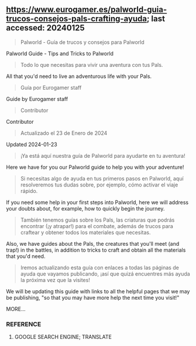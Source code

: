 ## https://www.eurogamer.es/palworld-guia-trucos-consejos-pals-crafting-ayuda; last accessed: 20240125

> Palworld - Guía de trucos y consejos para Palworld

Palworld Guide - Tips and Tricks to Palworld

> Todo lo que necesitas para vivir una aventura con tus Pals.

All that you'd need to live an adventurous life with your Pals.

> Guía por Eurogamer staff

Guide by Eurogamer staff 

> Contributor

Contributor

> Actualizado el 23 de Enero de 2024

Updated 2024-01-23

> ¡Ya está aquí nuestra guía de Palworld para ayudarte en tu aventura!

Here we have for you our Palworld guide to help you with your adventure!

> Si necesitas algo de ayuda en tus primeros pasos en Palworld, aquí resolveremos tus dudas sobre, por ejemplo, cómo activar el viaje rápido.

If you need some help in your first steps into Palworld, here we will address your doubts about, for example, how to quickly begin the journey.

> También tenemos guías sobre los Pals, las criaturas que podrás encontrar (¡y atrapar!) para el combate, además de trucos para craftear y obtener todos los materiales que necesitas.

Also, we have guides about the Pals, the creatures that you'll meet (and trap!) in the battles, in addition to tricks to craft and obtain all the materials that you'd need.

> Iremos actualizando esta guía con enlaces a todas las páginas de ayuda que vayamos publicando, ¡así que quizá encuentres más ayuda la próxima vez que la visites!

We will be updating this guide with links to all the helpful pages that we may be publishing, "so that you may have more help the next time you visit!"

MORE...

### REFERENCE

1) GOOGLE SEARCH ENGINE; TRANSLATE